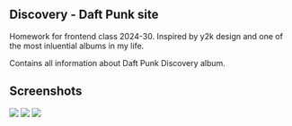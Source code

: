 ## Discovery - Daft Punk site
Homework for frontend class 2024-30.
Inspired by y2k design and one of the most inluential albums in my life.

Contains all information about Daft Punk Discovery album.

## Screenshots
<img src="https://i.imgur.com/8PAzrMp.png">
<img src="https://i.imgur.com/sRCtrLZ.png">
<img src="https://i.imgur.com/tEtUIOS.png">